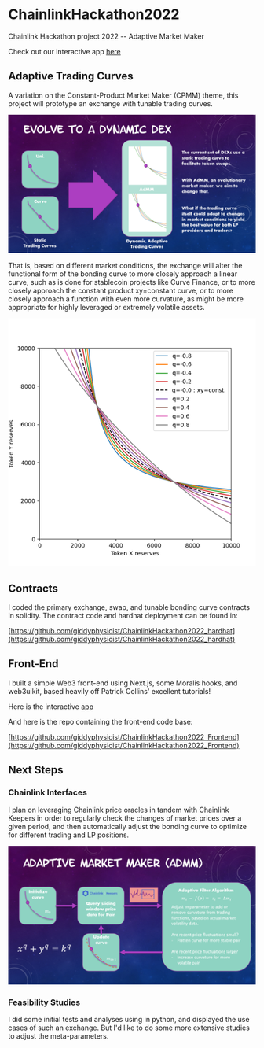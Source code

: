 # ChainlinkHackathon2022

Chainlink Hackathon project 2022 -- Adaptive Market Maker

Check out our interactive app [here](https://chainlink-hackathon2022-frontend.vercel.app)


## Adaptive Trading Curves

A variation on the Constant-Product Market Maker (CPMM) theme, this project will prototype an exchange with tunable trading curves.

![Slide1](./InfoAdMM.PNG)



That is, based on different market conditions, the exchange will alter the functional form of the bonding curve to more closely approach a linear curve, such as is done for stablecoin projects like Curve Finance, or to more closely approach the constant product xy=constant curve, or to more closely approach a function with even more curvature, as might be more appropriate for highly leveraged or extremely volatile assets.

![Tunable Trading Curves](./TunableTradingCurves.png)

## Contracts

I coded the primary exchange, swap, and tunable bonding curve contracts in solidity. The contract code and hardhat deployment can be found in: 

[https://github.com/giddyphysicist/ChainlinkHackathon2022_hardhat](https://github.com/giddyphysicist/ChainlinkHackathon2022_hardhat)


## Front-End

I built a simple Web3 front-end using Next.js, some Moralis hooks, and web3uikit, based heavily off Patrick Collins' excellent tutorials!

Here is the interactive [app](https://chainlink-hackathon2022-frontend.vercel.app)

And here is the repo containing the front-end code base:

[https://github.com/giddyphysicist/ChainlinkHackathon2022_Frontend](https://github.com/giddyphysicist/ChainlinkHackathon2022_Frontend)


## Next Steps

### Chainlink Interfaces

I plan on leveraging Chainlink price oracles in tandem with Chainlink Keepers in order to regularly check the changes of market prices over a given period, and then automatically adjust the bonding curve to optimize for different trading and LP positions.

![blockDiagram](.//AdMM_Block_Diagram.PNG)

### Feasibility Studies

I did some initial tests and analyses using in python, and displayed the use cases of such an exchange. But I'd like to do some more extensive studies to adjust the meta-parameters.
